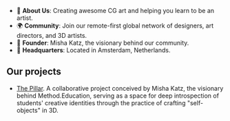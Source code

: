 - 🎨 **About Us**: Creating awesome CG art and helping you learn to be an artist.
- 🌍 **Community**: Join our remote-first global network of designers, art directors, and 3D artists.
- 👤 **Founder**: Misha Katz, the visionary behind our community.
- 🏢 **Headquarters**: Located in Amsterdam, Netherlands.

## Our projects

* [The Pillar](https://thepillar.method.education/). A collaborative project conceived by Misha Katz, the visionary behind Method.Education, serving as a space for deep introspection of students' creative identities through the practice of crafting "self-objects" in 3D.
